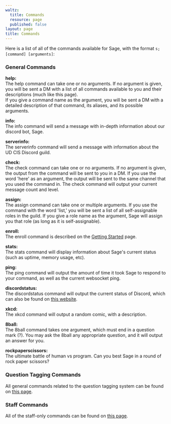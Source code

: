 ```yaml
---
waltz:
  title: Commands
  resource: page
  published: false
layout: page
title: Commands
---
```

Here is a list of all of the commands available for Sage, with the format `s;[command] [arguments]`:

### General Commands

**help:**  
The help command can take one or no arguments. If no argument is given, you will be sent a DM with a list of all
commands available to you and their descriptions (much like this page).  
If you give a command name as the argument, you will be sent a DM with a detailed description of that command, its
aliases, and its possible arguments.

**info:**  
The info command will send a message with in-depth information about our discord bot, Sage.

**serverinfo:**  
The serverinfo command will send a message with information about the UD CIS Discord guild.

**check:**  
The check command can take one or no arguments. If no argument is given, the output from the command will be sent to you
in a DM. If you use the word 'here' as an argument, the output will be sent to the same channel that you used the
command in. The check command will output your current message count and level.

**assign:**  
The assign command can take one or multiple arguments. If you use the command with the word 'list,' you will be sent a
list of all self-assignable roles in the guild. If you give a role name as the argument, Sage will assign you that role
(as long as it is self-assignable).

**enroll:**  
The enroll command is described on the [Getting Started](https://ud-cis-discord.github.io/getting_started/) page.

**stats:**  
The stats command will display information about Sage's current status (such as uptime, memory usage, etc).

**ping:**  
The ping command will output the amount of time it took Sage to respond to your command, as well as the current
websocket ping.

**discordstatus:**  
The discordstatus command will output the current status of Discord, which can also be found on [this website](https://discordstatus.com/).

**xkcd:**  
The xkcd command will output a random comic, with a description.

**8ball:**  
The 8ball command takes one argument, which must end in a question mark (?). You may ask the 8ball any appropriate
question, and it will output an answer for you.

**rockpaperscissors:**  
The ultimate battle of human vs program. Can you best Sage in a round of rock paper scissors?

### Question Tagging Commands

All general commands related to the question tagging system can be found on [this page](https://ud-cis-discord.github.io/pages/Question%20Tagging/). 

### Staff Commands

All of the staff-only commands can be found on [this page](https://ud-cis-discord.github.io/staff_pages/staff%20commands/).